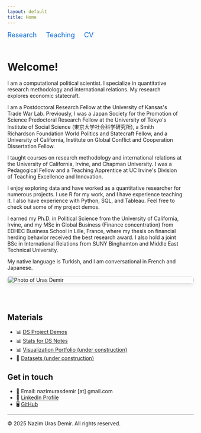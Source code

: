 ```yaml
---
layout: default
title: Home
---
```

<meta name="description" content="N. Uras Demir, Ph.D. - Computational Political Scientist specializing in economic statecraft.">
<meta name="author" content="N. Uras Demir">
<meta name="keywords" content= "Nazim Uras Demir, N. Uras Demir, Uras Demir, computational political science, international relations, economic statecraft, research, teaching">

<!-- Top navigation links, left-aligned -->
<div style="text-align: left; font-size: 18px; margin-bottom: 20px;">
  <a href="/research" style="margin-right: 20px; text-decoration: none; color: #0366d6;">Research</a>
  <a href="/teaching" style="margin-right: 20px; text-decoration: none; color: #0366d6;">Teaching</a>
  <a href="/assets/docs/Demir_CV_2025.pdf" target="_blank" style="text-decoration: none; color: #0366d6;">CV</a>
</div>

<!-- Main content -->
<div style="display: flex; align-items: stretch; flex-wrap: wrap;">

<div style="flex: 2; min-width: 300px; padding-right: 30px;">

<h1>Welcome!</h1>

<p>I am a computational political scientist. I specialize in quantitative research methodology and international relations. My research explores economic statecraft.</p>

<p>I am a Postdoctoral Research Fellow at the University of Kansas's Trade War Lab. Previously, I was a Japan Society for the Promotion of Science Predoctoral Research Fellow at the University of Tokyo's Institute of Social Science (東京大学社会科学研究所), a Smith Richardson Foundation World Politics and Statecraft Fellow, and a University of California, Institute on Global Conflict and Cooperation Dissertation Fellow.</p>

<p>I taught courses on research methodology and international relations at the University of California, Irvine, and Chapman University. I was a Pedagogical Fellow and a Teaching Apprentice at UC Irvine's Division of Teaching Excellence and Innovation.</p>

<p>I enjoy exploring data and have worked as a quantitative researcher for numerous projects. I use R for my work, and I have experience teaching it. I also have experience with Python, SQL, and Tableau. Feel free to check out some of my project demos.</p>

<p>I earned my Ph.D. in Political Science from the University of California, Irvine, and my MSc in Global Business (Finance concentration) from EDHEC Business School in Lille, France, where my thesis on financial herding behavior received the best research award. I also hold a joint BSc in International Relations from SUNY Binghamton and Middle East Technical University.</p>

<p>My native language is Turkish, and I am conversational in French and Japanese.</p>

</div>

<div style="flex: 1; min-width: 300px; display: flex; align-items: stretch;">
  <img src="/assets/images/git_photo.jpg" alt="Photo of Uras Demir" style="width: 100%; height: 100%; object-fit: cover; border-radius: 8px; box-shadow: 0px 4px 8px rgba(0,0,0,0.1);">
</div>

</div>

<br><br>

## Materials
- 📊 [DS Project Demos](/assets/plots/plot.html)
- 📊 [Stats for DS Notes](/assets/docs/Demir_Stats_for_DS.pdf)
- 📊 [Visualization Portfolio (under construction)](/assets/plots/plot.html)
- 📂 [Datasets (under construction)](/assets/data/data.csv)

## Get in touch

- 📧 Email: nazimurasdemir [at] gmail.com
- 💼 [LinkedIn Profile](https://www.linkedin.com/in/nazimurasdemir)
- 🖥️ [GitHub](https://github.com/urasdemir)

---

© 2025 Nazim Uras Demir. All rights reserved.
